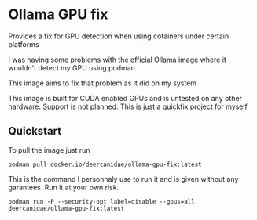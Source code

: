 # Ollama GPU fix
Provides a fix for GPU detection when using cotainers under certain platforms

I was having some problems with the [official Ollama image](https://hub.docker.com/r/ollama/ollama) where it wouldn't detect my GPU using podman.

This image aims to fix that problem as it did on my system

This image is built for CUDA enabled GPUs and is untested on any other hardware. Support is not planned. This is just a quickfix project for myself.

## Quickstart

To pull the image just run

```shell
podman pull docker.io/deercanidae/ollama-gpu-fix:latest
```

This is the command I personnaly use to run it and is given without any garantees. Run it at your own risk.

```shell
podman run -P --security-opt label=disable --gpus=all deercanidae/ollama-gpu-fix:latest
```